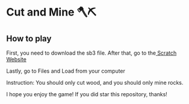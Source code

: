 <h1 align="left">Cut and Mine 🪓⛏️</h1>

<h2>How to play</h2>

<p>First, you need to download the sb3 file. After that, go to the<a href="https://scratch.mit.edu"> Scratch Website</a></p>

<p>Lastly, go to Files and Load from your computer</p>

<p>Instruction: You should only cut wood, and you should only mine rocks.</p>

<p>I hope you enjoy the game! If you did star this repository, thanks!</p>
